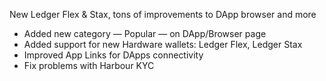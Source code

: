 
New Ledger Flex & Stax, tons of improvements to DApp browser and more 
- Added new category — Popular — on DApp/Browser page
- Added support for new Hardware wallets: Ledger Flex, Ledger Stax
- Improved App Links for DApps connectivity
- Fix problems with Harbour KYC